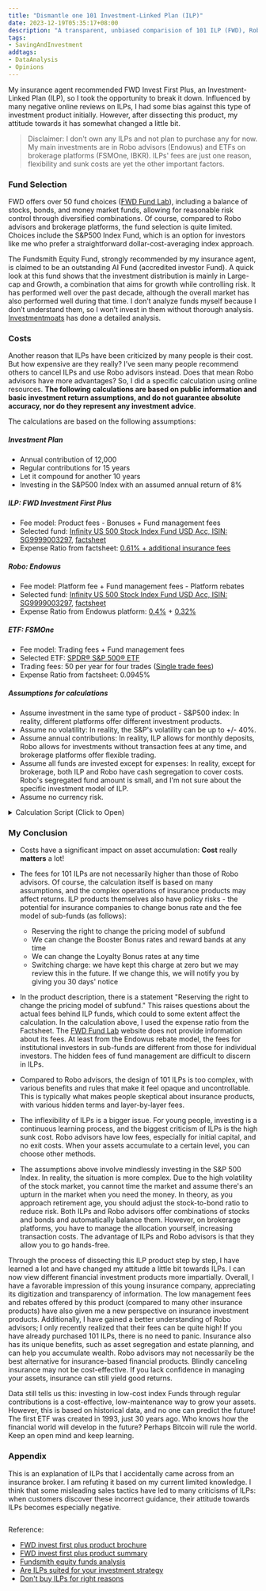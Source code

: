```yaml
---
title: "Dismantle one 101 Investment-Linked Plan (ILP)"
date: 2023-12-19T05:35:17+08:00
description: "A transparent, unbiased comparision of 101 ILP (FWD), Robo Advisor (Endowus) and direct ETF investment, with actual numbers and python scripts."
tags:
- SavingAndInvestment
addtags:
- DataAnalysis
- Opinions
---
```


My insurance agent recommended FWD Invest First Plus, an Investment-Linked Plan (ILP), so I took the opportunity to break it down. Influenced by many negative online reviews on ILPs, I had some bias against this type of investment product initially. However, after dissecting this product, my attitude towards it has somewhat changed a little bit.

> Disclaimer: I don't own any ILPs and not plan to purchase any for now. My main investments are in Robo advisors (Endowus) and ETFs on brokerage platforms (FSMOne, IBKR). ILPs' fees are just one reason, flexibility and sunk costs are yet the other important factors.

### Fund Selection

FWD offers over 50 fund choices ([FWD Fund Lab](https://www.fwd.com.sg/personalised-financial-advice/funds)), including a balance of stocks, bonds, and money market funds, allowing for reasonable risk control through diversified combinations. Of course, compared to Robo advisors and brokerage platforms, the fund selection is quite limited. Choices include the S&P500 Index Fund, which is an option for investors like me who prefer a straightforward dollar-cost-averaging index approach.

The Fundsmith Equity Fund, strongly recommended by my insurance agent, is claimed to be an outstanding AI Fund (accredited investor Fund). A quick look at this fund shows that the investment distribution is mainly in Large-cap and Growth, a combination that aims for growth while controlling risk. It has performed well over the past decade, although the overall market has also performed well during that time. I don’t analyze funds myself because I don’t understand them, so I won’t invest in them without thorough analysis. [Investmentmoats](https://investmentmoats.com/money/fundsmith-equity-funds-performance/) has done a detailed analysis.

### Costs

Another reason that ILPs have been criticized by many people is their cost. But how expensive are they really? I’ve seen many people recommend others to cancel ILPs and use Robo advisors instead. Does that mean Robo advisors have more advantages? So, I did a specific calculation using online resources. **The following calculations are based on public information and basic investment return assumptions, and do not guarantee absolute accuracy, nor do they represent any investment advice**.

The calculations are based on the following assumptions:

##### Investment Plan
- Annual contribution of 12,000
- Regular contributions for 15 years
- Let it compound for another 10 years
- Investing in the S&P500 Index with an assumed annual return of 8%

##### ILP: FWD Investment First Plus
- Fee model: Product fees - Bonuses + Fund management fees
- Selected fund: [Infinity US 500 Stock Index Fund USD Acc, ISIN: SG9999003297](https://www.fwd.com.sg/personalised-financial-advice/fund-report/?currencyId=USD&languageId=en-GB&id=F0HKG062P3&idCurrencyId=%20&idType=MSID&marketCode=%20), [factsheet](https://lgi.dzhintl.com/doc/uploads/documents/index.php?type=FS&fid=IUSI&lang=EN)
- Expense Ratio from factsheet: [0.61% + additional insurance fees](https://www.comparefirst.sg/wap/prodSummaryPdf/200501737H/WA_Sum_200501737H_ILP03_RP_May2023.pdf)

##### Robo: Endowus
- Fee model: Platform fee + Fund management fees - Platform rebates
- Selected fund: [Infinity US 500 Stock Index Fund USD Acc, ISIN: SG9999003297](https://www.fwd.com.sg/personalised-financial-advice/fund-report/?currencyId=USD&languageId=en-GB&id=F0HKG062P3&idCurrencyId=%20&idType=MSID&marketCode=%20), [factsheet](https://lgi.dzhintl.com/doc/uploads/documents/index.php?type=FS&fid=IUSI&lang=EN)
- Expense Ratio from Endowus platform: [0.4%](https://endowus.com/pricing) + [0.32%](https://endowus.com/investment-funds-list/lion-global-infinity-u.s-500-stock-index-fund-SG9999003289)

##### ETF: FSMOne
- Fee model: Trading fees + Fund management fees
- Selected ETF: [SPDR® S&P 500® ETF](https://www.ssga.com/library-content/products/factsheets/etfs/us/factsheet-us-en-spy.pdf)
- Trading fees: 50 per year for four trades ([Single trade fees](https://www.fsmone.com.my/etfs/get-started/stock-fees))
- Expense Ratio from factsheet: 0.0945%

##### Assumptions for calculations
- Assume investment in the same type of product - S&P500 index: In reality, different platforms offer different investment products.
- Assume no volatility: In reality, the S&P's volatility can be up to +/- 40%.
- Assume annual contributions: In reality, ILP allows for monthly deposits, Robo allows for investments without transaction fees at any time, and brokerage platforms offer flexible trading.
- Assume all funds are invested except for expenses: In reality, except for brokerage, both ILP and Robo have cash segregation to cover costs. Robo's segregated fund amount is small, and I'm not sure about the specific investment model of ILP.
- Assume no currency risk.

<details>
  <summary>Calculation Script (Click to Open)</summary>
    <script src="https://gist.github.com/yulu/f2a1742fbbccd023def1c80946485519.js"></script>
</details>

<div>
    <span class="image fit" style="max-width: 1000px;"><img src="https://s3.ap-southeast-1.amazonaws.com/littlecheesecake.me/money.sense/ilp_exploration/money_sense_compare_ilp_robo_etf.excalidraw.png" alt="" /></span>
</div>

<div>
    <span class="image fit" style="max-width: 500px;"><img src="https://s3.ap-southeast-1.amazonaws.com/littlecheesecake.me/money.sense/ilp_exploration/money_sense_ipl_comparison.png" alt="" /></span>
</div>

### My Conclusion
- Costs have a significant impact on asset accumulation: **Cost** really **matters** a lot!

- The fees for 101 ILPs are not necessarily higher than those of Robo advisors. Of course, the calculation itself is based on many assumptions, and the complex operations of insurance products may affect returns. ILP products themselves also have policy risks - the potential for insurance companies to change bonus rate and the fee model of sub-funds (as follows):
    - Reserving the right to change the pricing model of subfund
    - We can change the Booster Bonus rates and reward bands at any time
    - We can change the Loyalty Bonus rates at any time
    - Switching charge: we have kept this charge at zero but we may review this in the future. If we change this, we will notify you by giving you 30 days' notice

- In the product description, there is a statement "Reserving the right to change the pricing model of subfund." This raises questions about the actual fees behind ILP funds, which could to some extent affect the calculation. In the calculation above, I used the expense ratio from the Factsheet. The [FWD Fund Lab](https://www.fwd.com.sg/personalised-financial-advice/fund-report/?currencyId=SGD&languageId=en-GB&id=F0HKG062P2&idCurrencyId=%20&idType=MSID&marketCode=%20) website does not provide information about its fees. At least from the Endowus rebate model, the fees for institutional investors in sub-funds are different from those for individual investors. The hidden fees of fund management are difficult to discern in ILPs.

- Compared to Robo advisors, the design of 101 ILPs is too complex, with various benefits and rules that make it feel opaque and uncontrollable. This is typically what makes people skeptical about insurance products, with various hidden terms and layer-by-layer fees.

- The inflexibility of ILPs is a bigger issue. For young people, investing is a continuous learning process, and the biggest criticism of ILPs is the high sunk cost. Robo advisors have low fees, especially for initial capital, and no exit costs. When your assets accumulate to a certain level, you can choose other methods.

- The assumptions above involve mindlessly investing in the S&P 500 Index. In reality, the situation is more complex. Due to the high volatility of the stock market, you cannot time the market and assume there's an upturn in the market when you need the money. In theory, as you approach retirement age, you should adjust the stock-to-bond ratio to reduce risk. Both ILPs and Robo advisors offer combinations of stocks and bonds and automatically balance them. However, on brokerage platforms, you have to manage the allocation yourself, increasing transaction costs. The advantage of ILPs and Robo advisors is that they allow you to go hands-free.

Through the process of dissecting this ILP product step by step, I have learned a lot and have changed my attitude a little bit towards ILPs. I can now view different financial investment products more impartially. Overall, I have a favorable impression of this young insurance company, appreciating its digitization and transparency of information. The low management fees and rebates offered by this product (compared to many other insurance products) have also given me a new perspective on insurance investment products. Additionally, I have gained a better understanding of Robo advisors; I only recently realized that their fees can be quite high! If you have already purchased 101 ILPs, there is no need to panic. Insurance also has its unique benefits, such as asset segregation and estate planning, and can help you accumulate wealth. Robo advisors may not necessarily be the best alternative for insurance-based financial products. Blindly canceling insurance may not be cost-effective. If you lack confidence in managing your assets, insurance can still yield good returns.

Data still tells us this: investing in low-cost index Funds through regular contributions is a cost-effective, low-maintenance way to grow your assets. However, this is based on historical data, and no one can predict the future! The first ETF was created in 1993, just 30 years ago. Who knows how the financial world will develop in the future? Perhaps Bitcoin will rule the world. Keep an open mind and keep learning.

### Appendix

This is an explanation of ILPs that I accidentally came across from an insurance broker. I am refuting it based on my current limited knowledge. I think that some misleading sales tactics have led to many criticisms of ILPs: when customers discover these incorrect guidance, their attitude towards ILPs becomes especially negative.

<div>
    <span class="image fit" style="max-width: 1000px;"><img src="https://s3.ap-southeast-1.amazonaws.com/littlecheesecake.me/money.sense/ilp_exploration/money_sense_incorrect_ilp_explanation_en.png" alt="" /></span>
</div>

Reference:
- [FWD invest first plus product brochure](https://www.fwd.com.sg/wp-content/uploads/2023/12/Invest-First-Plus-Brochure-Q3-2023-6-Dec-2023.pdf)
- [FWD invest first plus product summary](https://www.comparefirst.sg/wap/prodSummaryPdf/200501737H/WA_Sum_200501737H_ILP03_RP_May2023.pdf)
- [Fundsmith equity funds analysis](https://investmentmoats.com/money/fundsmith-equity-funds-performance/)
- [Are ILPs suited for your investment strategy](https://providend.com/are-investment-linked-policies-suited-for-executing-your-investment-strategy/)
- [Don't buy ILPs for right reasons](https://investmentmoats.com/budgeting/insurance/dont-buy-investment-linked-policies-right-reasons/)
